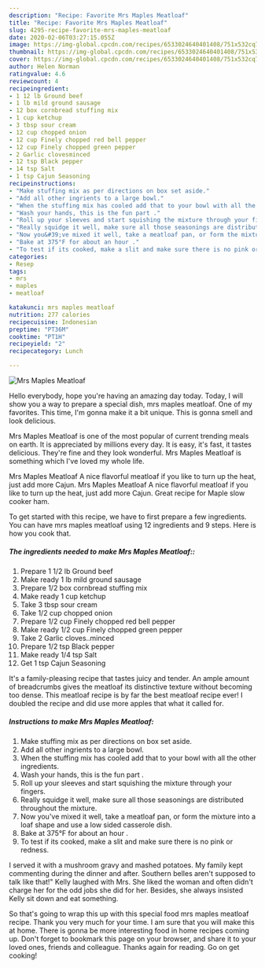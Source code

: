 ```yaml
---
description: "Recipe: Favorite Mrs Maples Meatloaf"
title: "Recipe: Favorite Mrs Maples Meatloaf"
slug: 4295-recipe-favorite-mrs-maples-meatloaf
date: 2020-02-06T03:27:15.055Z
image: https://img-global.cpcdn.com/recipes/6533024640401408/751x532cq70/mrs-maples-meatloaf-recipe-main-photo.jpg
thumbnail: https://img-global.cpcdn.com/recipes/6533024640401408/751x532cq70/mrs-maples-meatloaf-recipe-main-photo.jpg
cover: https://img-global.cpcdn.com/recipes/6533024640401408/751x532cq70/mrs-maples-meatloaf-recipe-main-photo.jpg
author: Helen Norman
ratingvalue: 4.6
reviewcount: 4
recipeingredient:
- 1 12 lb Ground beef
- 1 lb mild ground sausage
- 12 box cornbread stuffing mix
- 1 cup ketchup
- 3 tbsp sour cream
- 12 cup chopped onion
- 12 cup Finely chopped red bell pepper
- 12 cup Finely chopped green pepper
- 2 Garlic clovesminced
- 12 tsp Black pepper
- 14 tsp Salt
- 1 tsp Cajun Seasoning
recipeinstructions:
- "Make stuffing mix as per directions on box set aside."
- "Add all other ingrients to a large bowl."
- "When the stuffing mix has cooled add that to your bowl with all the other ingredients."
- "Wash your hands, this is the fun part ."
- "Roll up your sleeves and start squishing the mixture through your fingers."
- "Really squidge it well, make sure all those seasonings are distributed throughout the mixture."
- "Now you&#39;ve mixed it well, take a meatloaf pan, or form the mixture into a loaf shape and use a low sided casserole dish."
- "Bake at 375°F for about an hour ."
- "To test if its cooked, make a slit and make sure there is no pink or redness."
categories:
- Resep
tags:
- mrs
- maples
- meatloaf

katakunci: mrs maples meatloaf
nutrition: 277 calories
recipecuisine: Indonesian
preptime: "PT36M"
cooktime: "PT1H"
recipeyield: "2"
recipecategory: Lunch

---
```



![Mrs Maples Meatloaf](https://img-global.cpcdn.com/recipes/6533024640401408/751x532cq70/mrs-maples-meatloaf-recipe-main-photo.jpg)

Hello everybody, hope you're having an amazing day today. Today, I will show you a way to prepare a special dish, mrs maples meatloaf. One of my favorites. This time, I'm gonna make it a bit unique. This is gonna smell and look delicious.

Mrs Maples Meatloaf is one of the most popular of current trending meals on earth. It is appreciated by millions every day. It is easy, it's fast, it tastes delicious. They're fine and they look wonderful. Mrs Maples Meatloaf is something which I've loved my whole life.

Mrs Maples Meatloaf A nice flavorful meatloaf if you like to turn up the heat, just add more Cajun. Mrs Maples Meatloaf A nice flavorful meatloaf if you like to turn up the heat, just add more Cajun. Great recipe for Maple slow cooker ham.


To get started with this recipe, we have to first prepare a few ingredients. You can have mrs maples meatloaf using 12 ingredients and 9 steps. Here is how you cook that.

##### The ingredients needed to make Mrs Maples Meatloaf::

1. Prepare 1 1/2 lb Ground beef
1. Make ready 1 lb mild ground sausage
1. Prepare 1/2 box cornbread stuffing mix
1. Make ready 1 cup ketchup
1. Take 3 tbsp sour cream
1. Take 1/2 cup chopped onion
1. Prepare 1/2 cup Finely chopped red bell pepper
1. Make ready 1/2 cup Finely chopped green pepper
1. Take 2 Garlic cloves..minced
1. Prepare 1/2 tsp Black pepper
1. Make ready 1/4 tsp Salt
1. Get 1 tsp Cajun Seasoning


It&#39;s a family-pleasing recipe that tastes juicy and tender. An ample amount of breadcrumbs gives the meatloaf its distinctive texture without becoming too dense. This meatloaf recipe is by far the best meatloaf recipe ever! I doubled the recipe and did use more apples that what it called for. 

##### Instructions to make Mrs Maples Meatloaf:

1. Make stuffing mix as per directions on box set aside.
1. Add all other ingrients to a large bowl.
1. When the stuffing mix has cooled add that to your bowl with all the other ingredients.
1. Wash your hands, this is the fun part .
1. Roll up your sleeves and start squishing the mixture through your fingers.
1. Really squidge it well, make sure all those seasonings are distributed throughout the mixture.
1. Now you&#39;ve mixed it well, take a meatloaf pan, or form the mixture into a loaf shape and use a low sided casserole dish.
1. Bake at 375°F for about an hour .
1. To test if its cooked, make a slit and make sure there is no pink or redness.


I served it with a mushroom gravy and mashed potatoes. My family kept commenting during the dinner and after. Southern belles aren&#39;t supposed to talk like that!&#34; Kelly laughed with Mrs. She liked the woman and often didn&#39;t charge her for the odd jobs she did for her. Besides, she always insisted Kelly sit down and eat something. 

So that's going to wrap this up with this special food mrs maples meatloaf recipe. Thank you very much for your time. I am sure that you will make this at home. There is gonna be more interesting food in home recipes coming up. Don't forget to bookmark this page on your browser, and share it to your loved ones, friends and colleague. Thanks again for reading. Go on get cooking!
